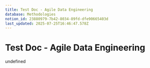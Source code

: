 ```yaml
---
title: Test Doc - Agile Data Engineering
database: Methodologies
notion_id: 23880979-7b42-8034-89fd-dfe90665403d
last_updated: 2025-07-25T16:46:47.578Z
---
```


# Test Doc - Agile Data Engineering

undefined